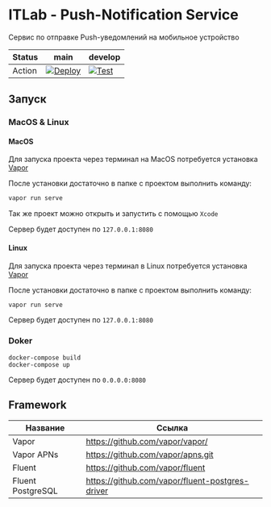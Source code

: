 # ITLab - Push-Notification Service
Сервис по отправке Push-уведомлений на мобильное устройство

Status | main | develop 
--- | --- | ---
Action | [![Deploy](https://github.com/RTUITLab/ITLab-PushNotificationService/actions/workflows/build-main.yml/badge.svg?branch=main)](https://github.com/RTUITLab/ITLab-PushNotificationService/actions/workflows/build-main.yml) | [![Test](https://github.com/RTUITLab/ITLab-PushNotificationService/actions/workflows/build-develop.yml/badge.svg?branch=develop)](https://github.com/RTUITLab/ITLab-PushNotificationService/actions/workflows/build-develop.yml)

## Запуск
### MacOS & Linux
#### MacOS
Для запуска проекта через терминал на MacOS потребуется установка [Vapor](https://docs.vapor.codes/4.0/install/macos/)

После установки достаточно в папке с проектом выполнить команду:
```bash
vapor run serve
```
Так же проект можно открыть и запустить с помощью `Xcode`

Сервер будет доступен по `127.0.0.1:8080`

#### Linux
Для запуска проекта через терминал в Linux потребуется установка [Vapor](https://docs.vapor.codes/4.0/install/linux/)

После установки достаточно в папке с проектом выполнить команду:
```bash
vapor run serve
```
Сервер будет доступен по `127.0.0.1:8080`

### Doker

```docker
docker-compose build
docker-compose up
```
Сервер будет доступен по `0.0.0.0:8080`

## Framework
Название | Ссылка
--- | ---
Vapor | https://github.com/vapor/vapor/
Vapor APNs | https://github.com/vapor/apns.git
Fluent | https://github.com/vapor/fluent
Fluent PostgreSQL | https://github.com/vapor/fluent-postgres-driver
